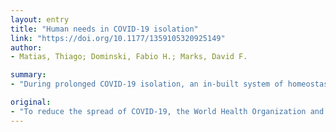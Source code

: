 ```yaml
---
layout: entry
title: "Human needs in COVID-19 isolation"
link: "https://doi.org/10.1177/1359105320925149"
author:
- Matias, Thiago; Dominski, Fabio H.; Marks, David F.

summary:
- "During prolonged COVID-19 isolation, an in-built system of homeostasis can help rebalance activity, thought and feeling. Increased physical activity enables a reset of physical and mental well-being. During periods of lockdown, it is recommended that exercise should be as vigorously promoted as social distancing itself. The only resource is self-help, self-medication and self-care."

original:
- "To reduce the spread of COVID-19, the World Health Organization and the majority of governments have recommended that the entire human population should 'stay-at-home'. A significant proportion of the population live alone or are vulnerable to mental health problems yet, in the vast majority of cases, individuals in social isolation have no access to mental healthcare. The only resource is people themselves using self-help, self-medication and self-care. During prolonged COVID-19 isolation, an in-built system of homeostasis can help rebalance activity, thought and feeling. Increased physical activity enables a reset of physical and mental well-being. During periods of lockdown, it is recommended that exercise should be as vigorously promoted as social distancing itself."
---
```


